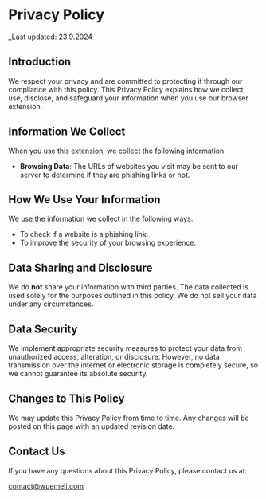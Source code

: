 # Privacy Policy

_Last updated: 23.9.2024

## Introduction

We respect your privacy and are committed to protecting it through our compliance with this policy. This Privacy Policy explains how we collect, use, disclose, and safeguard your information when you use our browser extension.

## Information We Collect

When you use this extension, we collect the following information:

- **Browsing Data**: The URLs of websites you visit may be sent to our server to determine if they are phishing links or not.

## How We Use Your Information

We use the information we collect in the following ways:

- To check if a website is a phishing link.
- To improve the security of your browsing experience.

## Data Sharing and Disclosure

We do **not** share your information with third parties. The data collected is used solely for the purposes outlined in this policy. We do not sell your data under any circumstances.

## Data Security

We implement appropriate security measures to protect your data from unauthorized access, alteration, or disclosure. However, no data transmission over the internet or electronic storage is completely secure, so we cannot guarantee its absolute security.

## Changes to This Policy

We may update this Privacy Policy from time to time. Any changes will be posted on this page with an updated revision date.

## Contact Us

If you have any questions about this Privacy Policy, please contact us at:

contact@wuemeli.com
